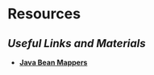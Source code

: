 # Resources

## *Useful Links and Materials*

- [**Java Bean Mappers**](https://www.frank-rahn.de/java-bean-mapper/)
